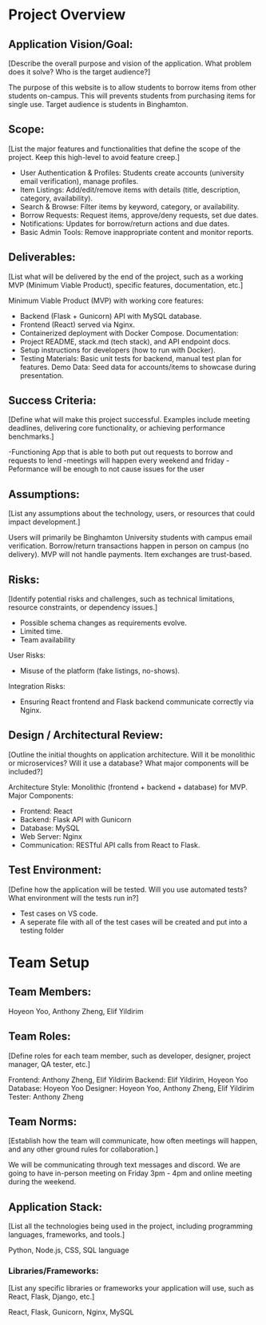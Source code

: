 # **Project Overview**

## **Application Vision/Goal:**
[Describe the overall purpose and vision of the application. What problem does it solve? Who is the target audience?]

The purpose of this website is to allow students to borrow items from other students on-campus.
This will prevents students from purchasing items for single use.
Target audience is students in Binghamton.

## **Scope:**
[List the major features and functionalities that define the scope of the project. Keep this high-level to avoid feature creep.]

- User Authentication & Profiles: Students create accounts (university email verification), manage profiles.
- Item Listings: Add/edit/remove items with details (title, description, category, availability).
- Search & Browse: Filter items by keyword, category, or availability.
- Borrow Requests: Request items, approve/deny requests, set due dates.
- Notifications: Updates for borrow/return actions and due dates.
- Basic Admin Tools: Remove inappropriate content and monitor reports.

## **Deliverables:**
[List what will be delivered by the end of the project, such as a working MVP (Minimum Viable Product), specific features, documentation, etc.]

Minimum Viable Product (MVP) with working core features:
- Backend (Flask + Gunicorn) API with MySQL database.
- Frontend (React) served via Nginx.
- Containerized deployment with Docker Compose.
Documentation:
- Project README, stack.md (tech stack), and API endpoint docs.
- Setup instructions for developers (how to run with Docker).
- Testing Materials: Basic unit tests for backend, manual test plan for features.
Demo Data: Seed data for accounts/items to showcase during presentation.

## **Success Criteria:**
[Define what will make this project successful. Examples include meeting deadlines, delivering core functionality, or achieving performance benchmarks.]

-Functioning App that is able to both put out requests to borrow and requests to lend
-meetings will happen every weekend and friday
-Peformance will be enough to not cause issues for the user

## **Assumptions:**
[List any assumptions about the technology, users, or resources that could impact development.]

Users will primarily be Binghamton University students with campus email verification.
Borrow/return transactions happen in person on campus (no delivery).
MVP will not handle payments. Item exchanges are trust-based.

## **Risks:**
[Identify potential risks and challenges, such as technical limitations, resource constraints, or dependency issues.]

- Possible schema changes as requirements evolve.
- Limited time.
- Team availability
  
User Risks:
- Misuse of the platform (fake listings, no-shows).
  
Integration Risks:
- Ensuring React frontend and Flask backend communicate correctly via Nginx.

## **Design / Architectural Review:**
[Outline the initial thoughts on application architecture. Will it be monolithic or microservices? Will it use a database? What major components will be included?]

Architecture Style: Monolithic (frontend + backend + database) for MVP.
Major Components:
- Frontend: React
- Backend: Flask API with Gunicorn
- Database: MySQL
- Web Server: Nginx
- Communication: RESTful API calls from React to Flask.

## **Test Environment:**
[Define how the application will be tested. Will you use automated tests? What environment will the tests run in?]
- Test cases on VS code.
- A seperate file with all of the test cases will be created and put into a testing folder
# **Team Setup**


## **Team Members:**
Hoyeon Yoo, Anthony Zheng, Elif Yildirim

## **Team Roles:**
[Define roles for each team member, such as developer, designer, project manager, QA tester, etc.]

Frontend: Anthony Zheng, Elif Yildirim
Backend: Elif Yildirim, Hoyeon Yoo
Database: Hoyeon Yoo
Designer: Hoyeon Yoo, Anthony Zheng, Elif Yildirim
Tester: Anthony Zheng

## **Team Norms:**
[Establish how the team will communicate, how often meetings will happen, and any other ground rules for collaboration.]

We will be communicating through text messages and discord. 
We are going to have in-person meeting on Friday 3pm - 4pm and online meeting during the weekend.

## **Application Stack:**
[List all the technologies being used in the project, including programming languages, frameworks, and tools.]

Python, Node.js, CSS, SQL language

### **Libraries/Frameworks:**
[List any specific libraries or frameworks your application will use, such as React, Flask, Django, etc.]

React, Flask, Gunicorn, Nginx, MySQL
